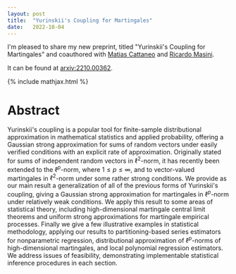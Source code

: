 ```yaml
---
layout: post
title:  "Yurinskii's Coupling for Martingales"
date:   2022-10-04
---
```



I'm pleased to share my new preprint,
titled "Yurinskii's Coupling for Martingales"
and coauthored with
[Matias Cattaneo](https://cattaneo.princeton.edu)
and
[Ricardo Masini](https://masini.princeton.edu).

It can be found at
[arxiv:2210.00362](https://arxiv.org/abs/2210.00362).

{% include mathjax.html %}


# Abstract

Yurinskii's coupling is a popular tool for finite-sample distributional approximation in mathematical statistics and applied probability, offering a Gaussian strong approximation for sums of random vectors under easily verified conditions with an explicit rate of approximation. Originally stated for sums of independent random vectors in $\ell^2$-norm, it has recently been extended to the $\ell^p$-norm, where $1 \leq p \leq \infty$, and to vector-valued martingales in $\ell^2$-norm under some rather strong conditions. We provide as our main result a generalization of all of the previous forms of Yurinskii's coupling, giving a Gaussian strong approximation for martingales in $\ell^p$-norm under relatively weak conditions. We apply this result to some areas of statistical theory, including high-dimensional martingale central limit theorems and uniform strong approximations for martingale empirical processes. Finally we give a few illustrative examples in statistical methodology, applying our results to partitioning-based series estimators for nonparametric regression, distributional approximation of $\ell^p$-norms of high-dimensional martingales, and local polynomial regression estimators. We address issues of feasibility, demonstrating implementable statistical inference procedures in each section.
